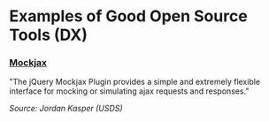 # Examples of Good Open Source Tools (DX)

### [Mockjax](https://github.com/jakerella/jquery-mockjax#mockjax-in-depth)

"The jQuery Mockjax Plugin provides a simple and extremely flexible interface for mocking or simulating ajax requests and responses."

*Source: Jordan Kasper (USDS)*
